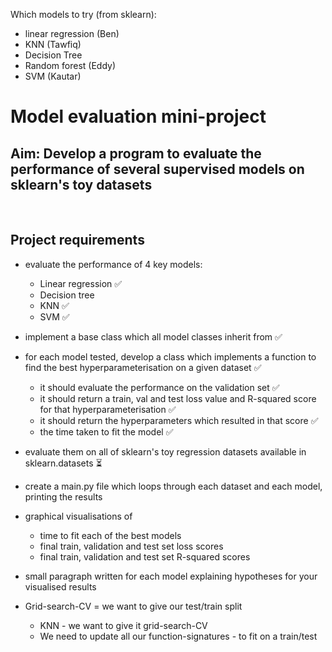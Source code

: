 Which models to try (from sklearn):
- linear regression (Ben)
- KNN (Tawfiq)
- Decision Tree
- Random forest (Eddy)
- SVM (Kautar)

# Model evaluation mini-project
## Aim: Develop a program to evaluate the performance of several supervised models on sklearn's toy datasets
​
## Project requirements
- evaluate the performance of 4 key models:
    - Linear regression ✅
    - Decision tree 
    - KNN  ✅
    - SVM ✅

- implement a base class which all model classes inherit from ✅


- for each model tested, develop a class which implements a function to find the best hyperparameterisation on a given dataset ✅
    - it should evaluate the performance on the validation set ✅
    - it should return a train, val and test loss value and R-squared score for that hyperparameterisation ✅
    - it should return the hyperparameters which resulted in that score ✅
    - the time taken to fit the model ✅


- evaluate them on all of sklearn's toy regression datasets available in sklearn.datasets ⏳

- create a main.py file which loops through each dataset and each model, printing the results



- graphical visualisations of
    - time to fit each of the best models
    - final train, validation and test set loss scores
    - final train, validation and test set R-squared scores

- small paragraph written for each model explaining hypotheses for your visualised results

- Grid-search-CV = we want to give our test/train split
	- KNN - we want to give it grid-search-CV
	- We need to update all our function-signatures - to fit on a train/test